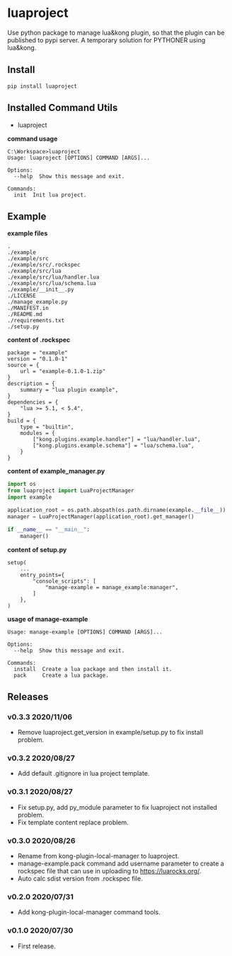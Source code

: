 # luaproject

Use python package to manage lua&kong plugin, so that the plugin can be published to pypi server. A temporary solution for PYTHONER using lua&kong.

## Install

```shell
pip install luaproject
```

## Installed Command Utils

- luaproject

**command usage**

```shell
C:\Workspace>luaproject
Usage: luaproject [OPTIONS] COMMAND [ARGS]...

Options:
  --help  Show this message and exit.

Commands:
  init  Init lua project.

```

## Example

**example files**

```
.
./example
./example/src
./example/src/.rockspec
./example/src/lua
./example/src/lua/handler.lua
./example/src/lua/schema.lua
./example/__init__.py
./LICENSE
./manage_example.py
./MANIFEST.in
./README.md
./requirements.txt
./setup.py
```

**content of .rockspec**

```
package = "example"
version = "0.1.0-1"
source = {
    url = "example-0.1.0-1.zip"
}
description = {
    summary = "lua plugin example",
}
dependencies = {
    "lua >= 5.1, < 5.4",
}
build = {
    type = "builtin",
    modules = {
        ["kong.plugins.example.handler"] = "lua/handler.lua",
        ["kong.plugins.example.schema"] = "lua/schema.lua",
    }
}
```

**content of example_manager.py**

```python
import os
from luaproject import LuaProjectManager
import example

application_root = os.path.abspath(os.path.dirname(example.__file__))
manager = LuaProjectManager(application_root).get_manager()

if __name__ == "__main__":
    manager()
```

**content of setup.py**

```
setup(
    ...
    entry_points={
        "console_scripts": [
            "manage-example = manage_example:manager",
        ]
    },
)
```

**usage of manage-example**

```shell
Usage: manage-example [OPTIONS] COMMAND [ARGS]...

Options:
  --help  Show this message and exit.

Commands:
  install  Create a lua package and then install it.
  pack     Create a lua package.
```

## Releases

### v0.3.3 2020/11/06

- Remove luaproject.get_version in example/setup.py to fix install problem.

### v0.3.2 2020/08/27

- Add default .gitignore in lua project template.

### v0.3.1 2020/08/27

- Fix setup.py, add py_module parameter to fix luaproject not installed problem.
- Fix template content replace problem.

### v0.3.0 2020/08/26

- Rename from kong-plugin-local-manager to luaproject.
- manage-example.pack command add username parameter to create a rockspec file that can use in uploading to https://luarocks.org/.
- Auto calc sdist version from .rockspec file.

### v0.2.0 2020/07/31

- Add kong-plugin-local-manager command tools.

### v0.1.0 2020/07/30

- First release.